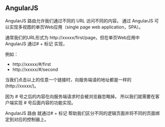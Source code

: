 ## AngularJS

AngularJS 路由允许我们通过不同的 URL 访问不同的内容。
通过 AngularJS 可以实现多视图的单页Web应用（single page web application，SPA）。

通常我们的URL形式为 http://xxxxx/first/page，但在单页Web应用中 AngularJS 通过# + 标记 实现，

例如：
* http://xxxxx/#/first
* http://xxxxx/#/second

当我们点击以上的任意一个链接时，向服务端请的地址都是一样的 (http://xxxxx/)。

 因为 # 号之后的内容在向服务端请求时会被浏览器忽略掉。 所以我们就需要在客户端实现 # 号后面内容的功能实现。 

AngularJS 路由 就通过# + 标记 帮助我们区分不同的逻辑页面并将不同的页面绑定到对应的控制器上。